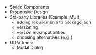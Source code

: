 - Styled Components
- Responsive Design
- 3rd-party Libraries (Example: MUI)
	- adding requirements to package.json
	- versioning
	- version incompatibilities
	- choosing alternatives (e.g. )
- UI Patterns:
	- Modal Dialog

